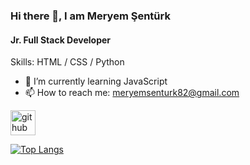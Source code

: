 ### Hi there 👋, I am Meryem Şentürk
#### Jr. Full Stack Developer

Skills: HTML / CSS / Python

- 🌱 I’m currently learning JavaScript 
- 📫 How to reach me: meryemsenturk82@gmail.com 


[<img src='https://cdn.jsdelivr.net/npm/simple-icons@3.0.1/icons/github.svg' alt='github' height='40'>](https://github.com/MeryemSenturk)  

[![Top Langs](https://github-readme-stats.vercel.app/api/top-langs/?username=MeryemSenturk)](https://github.com/anuraghazra/github-readme-stats)

